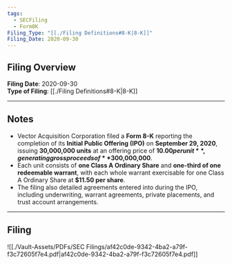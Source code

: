 ```yaml
---
tags:
  - SECFiling
  - Form8K
Filing_Type: "[[./Filing Definitions#8-K|8-K]]"
Filing_Date: 2020-09-30
---
```


## Filing Overview

**Filing Date**: 2020-09-30  
**Type of Filing**: [[./Filing Definitions#8-K|8-K]]  

---

## Notes

- Vector Acquisition Corporation filed a **Form 8-K** reporting the completion of its **Initial Public Offering (IPO)** on **September 29, 2020**, issuing **30,000,000 units** at an offering price of **$10.00 per unit**, generating gross proceeds of **$300,000,000**.  
- Each unit consists of **one Class A Ordinary Share** and **one-third of one redeemable warrant**, with each whole warrant exercisable for one Class A Ordinary Share at **$11.50 per share**.  
- The filing also detailed agreements entered into during the IPO, including underwriting, warrant agreements, private placements, and trust account arrangements.  

---

## Filing

![[./Vault-Assets/PDFs/SEC Filings/af42c0de-9342-4ba2-a79f-f3c72605f7e4.pdf|af42c0de-9342-4ba2-a79f-f3c72605f7e4.pdf]]
